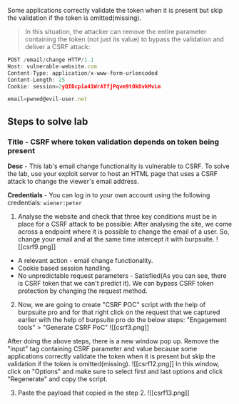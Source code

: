 Some applications correctly validate the token when it is present but skip the validation if the token is omitted(missing).

>In this situation, the attacker can remove the entire parameter containing the token (not just its value) to bypass the validation and deliver a CSRF attack:
```js
POST /email/change HTTP/1.1 
Host: vulnerable-website.com 
Content-Type: application/x-www-form-urlencoded 
Content-Length: 25 
Cookie: session=2yQIDcpia41WrATfjPqvm9tOkDvkMvLm 

email=pwned@evil-user.net
```

## Steps to solve lab
### Title - CSRF where token validation depends on token being present

**Desc** - This lab's email change functionality is vulnerable to CSRF. To solve the lab, use your exploit server to host an HTML page that uses a CSRF attack to change the viewer's email address.

**Credentials** - You can log in to your own account using the following credentials: `wiener:peter`

1. Analyse the website and check that three key conditions must be in place for a CSRF attack to be possible:
After analysing the site, we come across a endpoint where it is possible to change the email of a user. So, change your email and at the same time intercept it with burpsuite.
![[csrf9.png]]
  - A relevant action - email change functionality.
   - Cookie based session handling.
   - No unpredictable request parameters - Satisfied(As you can see, there is CSRF token that we can't predict it). We can bypass CSRF token protection by changing the request method.

2. Now, we are going to create "CSRF POC" script with the help of burpsuite pro and for that right click on the request that we captured earlier with the help of burpsuite pro do the below steps:
"Engagement tools" > "Generate CSRF PoC"
![[csrf3.png]]

After doing the above steps, there is a new window pop up. 
Remove the "input" tag containing CSRF parameter and value because some applications correctly validate the token when it is present but skip the validation if the token is omitted(missing).
![[csrf12.png]]
In this window, click on "Options" and make sure to select first and last options and click "Regenerate" and copy the script.

3. Paste the payload that copied in the step 2.
![[csrf13.png]]
